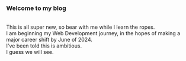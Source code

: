 ### Welcome to my blog
<br>This is all super new, so bear with me while I learn the ropes. 
<br>I am beginning my Web Development journey, in the hopes of making a major career shift by June of 2024. 
<br>I've been told this is ambitious. 
<br>I guess we will see.


